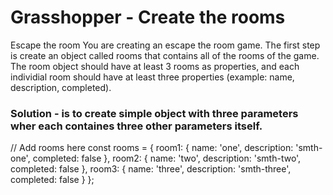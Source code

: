 # Grasshopper - Create the rooms

Escape the room
You are creating an escape the room game. The first step is create an object called rooms that contains all of the rooms of the game. The room object should have at least 3 rooms as properties, and each individial room should have at least three properties (example: name, description, completed).

### Solution - is to create simple object with three parameters wher each containes three other parameters itself.

// Add rooms here
const rooms = {
room1: {
name: 'one',
description: 'smth-one',
completed: false
},
room2: {
name: 'two',
description: 'smth-two',
completed: false
},
room3: {
name: 'three',
description: 'smth-three',
completed: false
}
};
